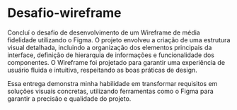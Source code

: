 # Desafio-wireframe

Concluí o desafio de desenvolvimento de um Wireframe de média fidelidade utilizando o Figma. O projeto envolveu a criação de uma estrutura visual detalhada, incluindo a organização dos elementos principais da interface, definição de hierarquia de informações e funcionalidade dos componentes. O Wireframe foi projetado para garantir uma experiência de usuário fluida e intuitiva, respeitando as boas práticas de design.

Essa entrega demonstra minha habilidade em transformar requisitos em soluções visuais concretas, utilizando ferramentas como o Figma para garantir a precisão e qualidade do projeto.
